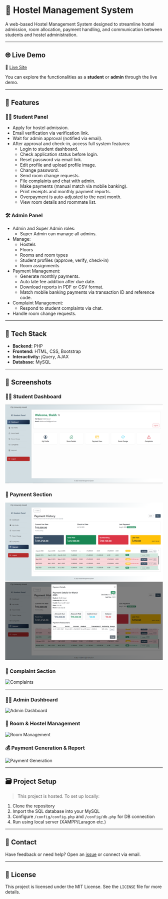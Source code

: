 # 🏨 Hostel Management System

A web-based Hostel Management System designed to streamline hostel admission, room allocation, payment handling, and communication between students and hostel administration.

---

## 🌐 Live Demo

🔗 [Live Site](https://hostel-management-system.infinityfreeapp.com/)

You can explore the functionalities as a **student** or **admin** through the live demo.

---

## 📌 Features

### 👨‍🎓 Student Panel
- Apply for hostel admission.
- Email verification via verification link.
- Wait for admin approval (notified via email).
- After approval and check-in, access full system features:
  - Login to student dashboard.
  - Check application status before login.
  - Reset password via email link.
  - Edit profile and upload profile image.
  - Change password.
  - Send room change requests.
  - File complaints and chat with admin.
  - Make payments (manual match via mobile banking).
  - Print receipts and monthly payment reports.
  - Overpayment is auto-adjusted to the next month.
  - View room details and roommate list.

### 🛠️ Admin Panel
- Admin and Super Admin roles:
  - Super Admin can manage all admins.
- Manage:
  - Hostels
  - Floors
  - Rooms and room types
  - Student profiles (approve, verify, check-in)
  - Room assignments
- Payment Management:
  - Generate monthly payments.
  - Auto late fee addition after due date.
  - Download reports in PDF or CSV format.
  - Match mobile banking payments via transaction ID and reference code.
- Complaint Management:
  - Respond to student complaints via chat.
- Handle room change requests.

---

## 🧰 Tech Stack

- **Backend:** PHP  
- **Frontend:** HTML, CSS, Bootstrap  
- **Interactivity:** jQuery, AJAX  
- **Database:** MySQL  

---

## 📸 Screenshots


### 👨‍🎓 Student Dashboard

![Student Dashboard](screenshots/student_dashboard.png)

### 🧾 Payment Section

![Payment](screenshots/student_payment.png)
![Payment](screenshots/student_payment_detail.png)

### 📢 Complaint Section

![Complaints](screenshots/student-complaint.png)

---

### 👨‍💼 Admin Dashboard

![Admin Dashboard](screenshots/admin-dashboard.png)

### 🏢 Room & Hostel Management

![Room Management](screenshots/admin-room.png)

### 💰 Payment Generation & Report

![Payment Generation](screenshots/admin-payment-generation.png)

---

## 🗃️ Project Setup

> This project is hosted. To set up locally:

1. Clone the repository  
2. Import the SQL database into your MySQL  
3. Configure `/config/config.php` and `/config/db.php` for DB connection  
4. Run using local server (XAMPP/Laragon etc.)

---

## 📧 Contact

Have feedback or need help? Open an [issue](https://github.com/your-repo/issues) or connect via email.

---

## 📜 License

This project is licensed under the MIT License. See the `LICENSE` file for more details.

